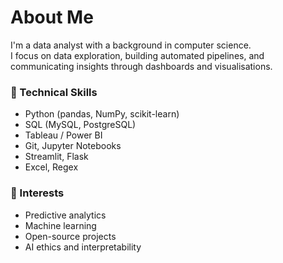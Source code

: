 # About Me

I'm a data analyst with a background in computer science.  
I focus on data exploration, building automated pipelines, and communicating insights through dashboards and visualisations.

### 🔧 Technical Skills
- Python (pandas, NumPy, scikit-learn)
- SQL (MySQL, PostgreSQL)
- Tableau / Power BI
- Git, Jupyter Notebooks
- Streamlit, Flask
- Excel, Regex

### 🎯 Interests
- Predictive analytics
- Machine learning
- Open-source projects
- AI ethics and interpretability
